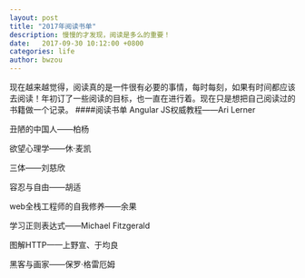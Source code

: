 ```yaml
---
layout: post
title: "2017年阅读书单"
description: 慢慢的才发现，阅读是多么的重要！
date:   2017-09-30 10:12:00 +0800
categories: life
author: bwzou
---
```

现在越来越觉得，阅读真的是一件很有必要的事情，每时每刻，如果有时间都应该去阅读！年初订了一些阅读的目标，也一直在进行着。现在只是想把自己阅读过的书籍做一个记录。
####阅读书单
Angular JS权威教程——Ari Lerner

丑陋的中国人——柏杨

欲望心理学——休·麦凯

三体——刘慈欣

容忍与自由——胡适

web全栈工程师的自我修养——余果

学习正则表达式——Michael Fitzgerald

图解HTTP——上野宣、于均良

黑客与画家——保罗·格雷厄姆


